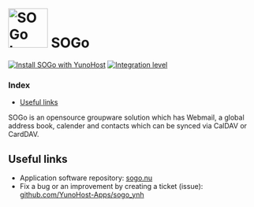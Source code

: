 # <img src="/images/sogo_logo.png" height="80px" alt="SOGo Logo"> SOGo

[![Install SOGo with YunoHost](https://install-app.yunohost.org/install-with-yunohost.svg)](https://install-app.yunohost.org/?app=sogo) [![Integration level](https://dash.yunohost.org/integration/sogo.svg)](https://dash.yunohost.org/appci/app/sogo)

### Index

- [Useful links](#useful-links)

SOGo is an opensource groupware solution which has Webmail, a global address book, calender and contacts which can be synced via CalDAV or CardDAV.

## Useful links

+ Application software repository: [sogo.nu](https://sogo.nu)
+ Fix a bug or an improvement by creating a ticket (issue): [github.com/YunoHost-Apps/sogo_ynh](https://github.com/YunoHost-Apps/sogo_ynh)
